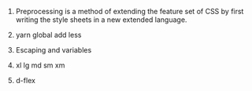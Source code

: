 1. Preprocessing is a method of extending the feature set of CSS by first writing the style sheets in a new extended language.

2. yarn global add less

3. Escaping and variables

4. xl lg md sm xm

5. d-flex